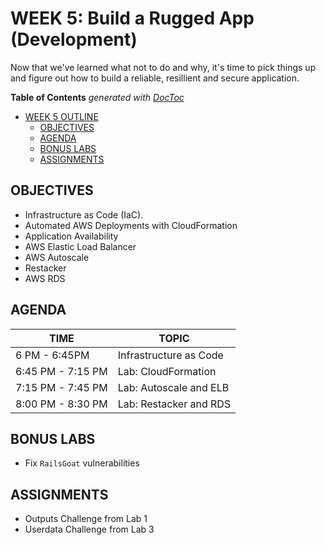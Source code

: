 # WEEK 5: Build a Rugged App (Development)
Now that we've learned what not to do and why, it's time to pick things up and figure out how to build a reliable, resillient and secure application.

<!-- START doctoc generated TOC please keep comment here to allow auto update -->
<!-- DON'T EDIT THIS SECTION, INSTEAD RE-RUN doctoc TO UPDATE -->
**Table of Contents**  *generated with [DocToc](https://github.com/thlorenz/doctoc)*

- [WEEK 5 OUTLINE](#week-5-outline)
  - [OBJECTIVES](#objectives)
  - [AGENDA](#agenda)
  - [BONUS LABS](#bonus-labs)
  - [ASSIGNMENTS](#assignments)

<!-- END doctoc generated TOC please keep comment here to allow auto update -->

## OBJECTIVES
- Infrastructure as Code (IaC).
- Automated AWS Deployments with CloudFormation
- Application Availability
- AWS Elastic Load Balancer
- AWS Autoscale
- Restacker
- AWS RDS

## AGENDA
TIME | TOPIC
---|---
6 PM - 6:45PM | Infrastructure as Code
6:45 PM - 7:15 PM | Lab: CloudFormation
7:15 PM - 7:45 PM | Lab: Autoscale and ELB 
8:00 PM - 8:30 PM | Lab: Restacker and RDS

## BONUS LABS
- Fix `RailsGoat` vulnerabilities

## ASSIGNMENTS
- Outputs Challenge from Lab 1
- Userdata Challenge from Lab 3
